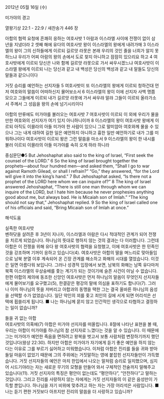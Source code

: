 2012년 05월 16일 (수)

미가야의 경고



열왕기상 22:1 - 22:9 / 새찬송가 446 장


아합의 협력 요청에 흔쾌히 응하는 여호사밧
1 아람과 이스라엘 사이에 전쟁이 없이 삼 년을 지냈더라 2 셋째 해에 유다의 여호사밧 왕이 이스라엘의 왕에게 내려가매 3 이스라엘의 왕이 그의 신하들에게 이르되 길르앗 라못은 본래 우리의 것인 줄을 너희가 알지 못하느냐 우리가 어찌 아람의 왕의 손에서 도로 찾지 아니하고 잠잠히 있으리요 하고 4 여호사밧에게 이르되 당신은 나와 함께 길르앗 라못으로 가서 싸우시겠느냐 여호사밧이 이스라엘 왕에게 이르되 나는 당신과 같고 내 백성은 당신의 백성과 같고 내 말들도 당신의 말들과 같으니이다

거짓 승리를 예언하는 선지자들
5 여호사밧이 또 이스라엘의 왕에게 이르되 청하건대 먼저 여호와의 말씀이 어떠하신지 물어보소서 6 이스라엘의 왕이 이에 선지자 사백 명쯤 모으고 그들에게 이르되 내가 길르앗 라못에 가서 싸우랴 말랴 그들이 이르되 올라가소서 주께서 그 성읍을 왕의 손에 넘기시리이다

아합의 만류에도 미가야를 불러오는 여호사밧
7 여호사밧이 이르되 이 외에 우리가 물을 만한 여호와의 선지자가 여기 있지 아니하니이까 8 이스라엘의 왕이 여호사밧 왕에게 이르되 아직도 이믈라의 아들 미가야 한 사람이 있으니 그로 말미암아 여호와께 물을 수 있으나 그는 내게 대하여 길한 일은 예언하지 아니하고 흉한 일만 예언하기로 내가 그를 미워하나이다 여호사밧이 이르되 왕은 그런 말씀을 마소서 9 이스라엘의 왕이 한 내시를 불러 이르되 이믈라의 아들 미가야를 속히 오게 하라 하니라

중심문단●5 But Jehoshaphat also said to the king of Israel, “First seek the counsel of the LORD.” 6 So the king of Israel brought together the prophets―about four hundred men―and asked them, “Shall I go to war against Ramoth Gilead, or shall I refrain?” “Go,” they answered, “for the Lord will give it into the king’s hand.” 7 But Jehoshaphat asked, “Is there not a prophet of the LORD here whom we can inquire of?” 8 The king of Israel answered Jehoshaphat, “There is still one man through whom we can inquire of the LORD, but I hate him because he never prophesies anything good about me, but always bad. He is Micaiah son of Imlah.” “The king should not say that,” Jehoshaphat replied. 9 So the king of Israel called one of his officials and said, “Bring Micaiah son of Imlah at once.”

해석도움





실족한 여호사밧  
벤하닷을 살려준 후 3년이 지나자, 이스라엘과 아람은 다시 적대적인 관계가 되어 전쟁을 치르게 되었습니다. 하나님의 뜻대로 행하지 않는 것의 결과는 다 이러합니다. 그런데 아합은 이 전쟁을 위해 유다 왕 여호사밧의 협력을 요청했고, 이에 여호사밧은 한 민족인 것을 강조하며 기꺼이 응하고 있습니다(4). 여호사밧은 아합의 딸을 며느리로 맞아들임으로 남북 분열 이후 계속되어 온 긴장 관계를 해소하고 화해의 시대를 열었습니다. 이것은 일면 아름다워 보입니다. 그러나 성경적 입장에서 보면, 남북의 화해는 남쪽 유다마저 북쪽 이스라엘의 우상숭배를 좇는 계기가 되는 것이기에 슬픈 사건이 아닐 수 없습니다. 한편 아합의 제의에 동조한 신앙인 여호사밧은 먼저 하나님의 말씀이 무엇인지 선지자들에게 물어보기를 요구했고(5), 한결같은 평강의 말에 의심을 표하기도 합니다(7). 그러나 이미 하나님의 뜻을 저버리고 아합과의 동맹을 택한 그는 결국 올바른 하나님의 음성을 선택할 수가 없었습니다. 일단 악인의 꾀를 좇고 죄인의 길에 서게 되면 어리석은 선택에 휩쓸리게 됩니다.
■ 나는 하나님께 묻지 않고 인간적인 생각으로 타협하고 결정하는 일이 없습니까?

들을 귀 없는 아합  
여호사밧의 의혹에(7) 아합은 미가야 선지자를 떠올립니다. 8절에 나타난 표현을 볼 때, 우리는 아합이 미가야를 하나님의 참 선지자로 느꼈다는 것을 알 수 있습니다. 이 때문에 그는 미가야가 예언한 죽음을 면하려고 왕복을 벗고서 보통 사람처럼 변장하기까지 했던 것입니다(왕상 22:30). 하지만 아합은 미가야가 자기에게 듣기 좋은 예언을 하지 않는다는 이유로 그를 부르기 싫어하고 미워했습니다. 이처럼 아합은 진리를 들을 귀와 받아들일 마음이 없었기 때문에 그의 주위에는 거짓말하는 영에 붙잡힌 선지자들만이 가득했습니다. 거짓 선지자들의 예언은 마치 한입에서 나오는 말처럼 승리로 일치했으며, 심지어 시드기야라는 자는 새로운 무기의 모형을 만들어 와서 구체적인 전술까지 말해주고 있습니다(11). 거짓 선지자의 특징은 평안이 없는데도 “평안하다”, “안전하다”고 말하는 것입니다. 그리고 진리를 사랑하지 않는 자에게는 거짓 선지자들의 이 같은 음성만이 가득할 뿐입니다. 하나님을 자기 비위에 맞추려고 하는 자는 가장 어리석은 사람입니다.
■ 나는 듣기 편한 거짓보다 아프지만 진리의 말씀을 더 사랑하고 있습니까?